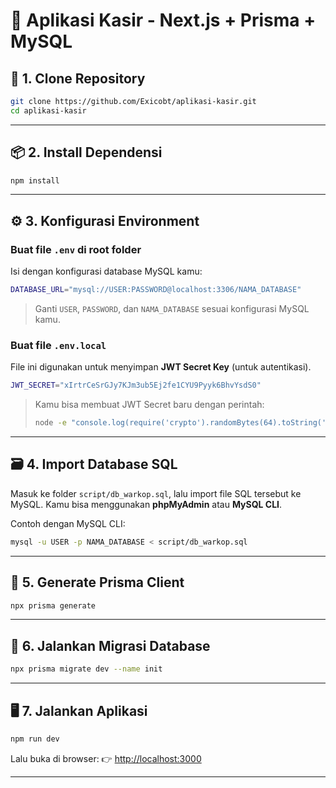 # 🧾 Aplikasi Kasir - Next.js + Prisma + MySQL

## 🚀 1. Clone Repository
```bash
git clone https://github.com/Exicobt/aplikasi-kasir.git
cd aplikasi-kasir
```

---

## 📦 2. Install Dependensi
```bash
npm install
```

---

## ⚙️ 3. Konfigurasi Environment

### Buat file `.env` di root folder
Isi dengan konfigurasi database MySQL kamu:
```bash
DATABASE_URL="mysql://USER:PASSWORD@localhost:3306/NAMA_DATABASE"
```
> Ganti `USER`, `PASSWORD`, dan `NAMA_DATABASE` sesuai konfigurasi MySQL kamu.

### Buat file `.env.local`
File ini digunakan untuk menyimpan **JWT Secret Key** (untuk autentikasi).
```bash
JWT_SECRET="xIrtrCeSrGJy7KJm3ub5Ej2fe1CYU9Pyyk6BhvYsdS0"
```
> Kamu bisa membuat JWT Secret baru dengan perintah:
> ```bash
> node -e "console.log(require('crypto').randomBytes(64).toString('base64'))"
> ```

---

## 🗃️ 4. Import Database SQL
Masuk ke folder `script/db_warkop.sql`, lalu import file SQL tersebut ke MySQL.
Kamu bisa menggunakan **phpMyAdmin** atau **MySQL CLI**.

Contoh dengan MySQL CLI:
```bash
mysql -u USER -p NAMA_DATABASE < script/db_warkop.sql
```

---

## 🧩 5. Generate Prisma Client
```bash
npx prisma generate
```

---

## 🧱 6. Jalankan Migrasi Database
```bash
npx prisma migrate dev --name init
```

---

## 🖥️ 7. Jalankan Aplikasi
```bash
npm run dev
```
Lalu buka di browser:
👉 [http://localhost:3000](http://localhost:3000)

---

